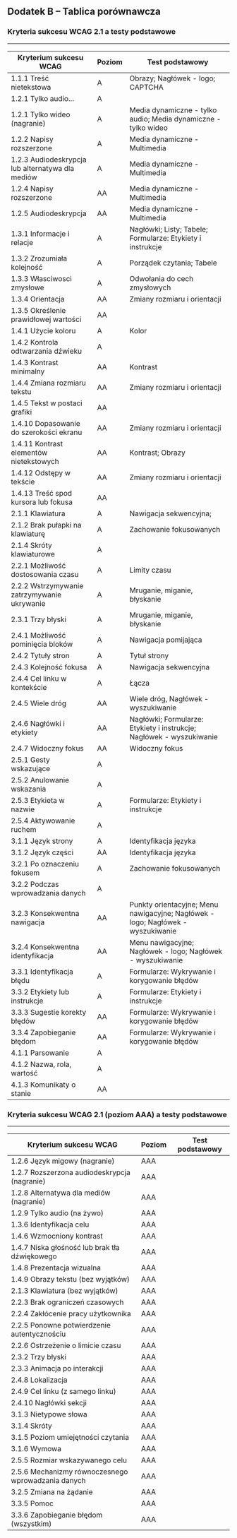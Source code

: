 ## Dodatek B – Tablica porównawcza


### Kryteria sukcesu WCAG 2.1 a testy podstawowe
---------------------------------------------------

| Kryterium sukcesu WCAG        | Poziom | Test podstawowy                                             |
|-------------------------------|------- |-------------------------------------------------------------|
|1.1.1 Treść nietekstowa | A |Obrazy; Nagłówek - logo; CAPTCHA|
|1.2.1 Tylko audio... | A  |   |
|1.2.1 Tylko wideo (nagranie) | A |Media dynamiczne - tylko audio; Media dynamiczne - tylko wideo|
|1.2.2 Napisy rozszerzone | A |Media dynamiczne - Multimedia|
|1.2.3 Audiodeskrypcja lub alternatywa dla mediów | A |Media dynamiczne - Multimedia|
|1.2.4 Napisy rozszerzone | AA|Media dynamiczne - Multimedia|
|1.2.5 Audiodeskrypcja | AA|Media dynamiczne - Multimedia|
|1.3.1 Informacje i relacje | A |Nagłówki; Listy; Tabele; Formularze: Etykiety i instrukcje|
|1.3.2 Zrozumiała kolejność | A |Porządek czytania; Tabele|
|1.3.3 Własciwosci zmysłowe | A |Odwołania do cech zmysłowych|
|1.3.4 Orientacja | AA|Zmiany rozmiaru i orientacji|
|1.3.5 Określenie prawidłowej wartości | AA|   |
|1.4.1 Użycie koloru | A |Kolor|
|1.4.2 Kontrola odtwarzania dźwieku | A | |
|1.4.3 Kontrast minimalny | AA|Kontrast|
|1.4.4 Zmiana rozmiaru tekstu | AA|Zmiany rozmiaru i orientacji|
|1.4.5 Tekst w postaci grafiki | AA|   |
|1.4.10 Dopasowanie do szerokości ekranu | AA|Zmiany rozmiaru i orientacji|
|1.4.11 Kontrast elementów nietekstowych | AA|Kontrast; Obrazy |
|1.4.12 Odstępy w tekście | AA|Zmiany rozmiaru i orientacji|
|1.4.13 Treść spod kursora lub fokusa | AA|   |
|2.1.1 Klawiatura | A |Nawigacja sekwencyjna; |
|2.1.2 Brak pułapki na klawiaturę | A |Zachowanie fokusowanych  |
|2.1.4 Skróty klawiaturowe | A |   |
|2.2.1 Możliwość dostosowania czasu | A |Limity czasu |
|2.2.2 Wstrzymywanie zatrzymywanie ukrywanie | A |Mruganie, miganie, błyskanie|
|2.3.1 Trzy błyski | A |Mruganie, miganie, błyskanie|
|2.4.1 Możliwość pominięcia bloków  | A |Nawigacja pomijająca|
|2.4.2 Tytuły stron | A |Tytuł strony |
|2.4.3 Kolejność fokusa | A |Nawigacja sekwencyjna|
|2.4.4 Cel linku w kontekście | A |Łącza|
|2.4.5 Wiele dróg | AA|Wiele dróg, Nagłówek - wyszukiwanie|
|2.4.6 Nagłówki i etykiety | AA|Nagłówki; Formularze: Etykiety i instrukcje; Nagłówek - wyszukiwanie|
|2.4.7 Widoczny fokus | AA|Widoczny fokus|
|2.5.1 Gesty wskazujące| A |   |
|2.5.2 Anulowanie wskazania| A |   |
|2.5.3 Etykieta w nazwie| A |Formularze: Etykiety i instrukcje|
|2.5.4 Aktywowanie ruchem| A |   |
|3.1.1 Język strony | A |Identyfikacja języka|
|3.1.2 Język części | AA|Identyfikacja języka|
|3.2.1 Po oznaczeniu fokusem | A  |Zachowanie fokusowanych|
|3.2.2 Podczas wprowadzania danych | A | |
|3.2.3 Konsekwentna nawigacja | AA|Punkty orientacyjne; Menu nawigacyjne; Nagłówek - logo; Nagłówek - wyszukiwanie  |
|3.2.4 Konsekwentna identyfikacja | AA|Menu nawigacyjne; Nagłówek - logo; Nagłówek - wyszukiwanie |
|3.3.1 Identyfikacja błędu | A |Formularze: Wykrywanie i korygowanie błędów|
|3.3.2 Etykiety lub instrukcje | A |Formularze: Etykiety i instrukcje|
|3.3.3 Sugestie korekty błędów | AA|Formularze: Wykrywanie i korygowanie błędów|
|3.3.4 Zapobieganie błędom | AA|Formularze: Wykrywanie i korygowanie błędów|
|4.1.1 Parsowanie | A | |
|4.1.2 Nazwa, rola, wartość | A |   |
|4.1.3 Komunikaty o stanie | AA|   |

### Kryteria sukcesu WCAG 2.1 (poziom AAA) a testy podstawowe
---------------------------------------------------

| Kryterium sukcesu WCAG        | Poziom | Test podstawowy                                             |
|-------------------------------|------- |-------------------------------------------------------------|
|1.2.6 Język migowy (nagranie) |AAA|   |
|1.2.7 Rozszerzona audiodeskrypcja (nagranie) |AAA|   |
|1.2.8 Alternatywa dla mediów (nagranie) |AAA|   |
|1.2.9 Tylko audio (na żywo) |AAA|   |
|1.3.6 Identyfikacja celu |AAA|   | 
|1.4.6 Wzmocniony kontrast |AAA|   |
|1.4.7 Niska głośność lub brak tła dźwiękowego |AAA|   |
|1.4.8 Prezentacja wizualna |AAA|   |
|1.4.9 Obrazy tekstu (bez wyjątków) |AAA|   |
|2.1.3 Klawiatura (bez wyjątków) |AAA|   |
|2.2.3 Brak ograniczeń czasowych |AAA|   |
|2.2.4 Zakłócenie pracy użytkownika |AAA|   |
|2.2.5 Ponowne potwierdzenie autentycznościu |AAA|   |
|2.2.6 Ostrzeżenie o limicie czasu |AAA|   |
|2.3.2 Trzy błyski |AAA|   |
|2.3.3 Animacja po interakcji |AAA|   |
|2.4.8 Lokalizacja|AAA|   |
|2.4.9 Cel linku (z samego linku)|AAA|   |
|2.4.10 Nagłówki sekcji|AAA|   |
|3.1.3 Nietypowe słowa |AAA|   |
|3.1.4 Skróty |AAA|   |
|3.1.5 Poziom umiejętności czytania |AAA|   |
|3.1.6 Wymowa |AAA|   |
|2.5.5 Rozmiar wskazywanego celu|AAA|   |
|2.5.6 Mechanizmy równoczesnego wprowadzania danych|AAA|   |
|3.2.5 Zmiana na żądanie |AAA|   |
|3.3.5 Pomoc |AAA|   |
|3.3.6 Zapobieganie błędom (wszystkim) |AAA|   |
